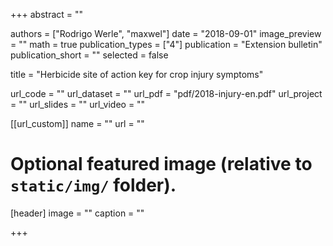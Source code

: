 +++
abstract = ""

authors = ["Rodrigo Werle", "maxwel"]
date = "2018-09-01"
image_preview = ""
math = true
publication_types = ["4"]
publication = "Extension bulletin"
publication_short = ""
selected = false

title = "Herbicide site of action key for crop injury symptoms"

url_code = ""
url_dataset = ""
url_pdf = "pdf/2018-injury-en.pdf"
url_project = ""
url_slides = ""
url_video = ""

[[url_custom]]
name = ""
url = ""

# Optional featured image (relative to `static/img/` folder).
[header]
image = ""
caption = ""

+++
